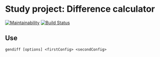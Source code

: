 # Study project: Difference calculator
[![Maintainability](https://api.codeclimate.com/v1/badges/929dace179a0dccdd5ee/maintainability)](https://codeclimate.com/github/cognitive-cake/project-lvl2-s233/maintainability) [![Build Status](https://travis-ci.org/cognitive-cake/project-lvl2-s233.svg?branch=master)](https://travis-ci.org/cognitive-cake/project-lvl2-s233)

## Use

`gendiff [options] <firstConfig> <secondConfig>`
